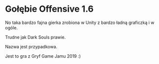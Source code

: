 # Gołębie Offensive 1.6

No taka bardzo fajna gierka zrobiona w Unity z bardzo ładną graficzką i w ogóle.

Trudne jak Dark Souls prawie.

Nazwa jest przypadkowa.

Jest to gra z Gryf Game Jamu 2019 :)
